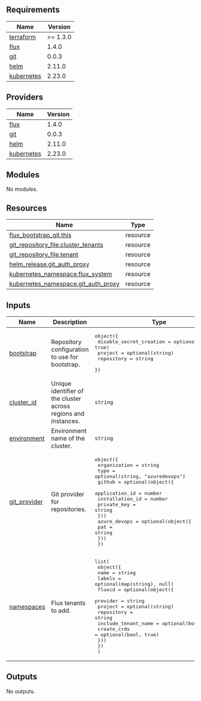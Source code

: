 ## Requirements

| Name | Version |
|------|---------|
| <a name="requirement_terraform"></a> [terraform](#requirement\_terraform) | >= 1.3.0 |
| <a name="requirement_flux"></a> [flux](#requirement\_flux) | 1.4.0 |
| <a name="requirement_git"></a> [git](#requirement\_git) | 0.0.3 |
| <a name="requirement_helm"></a> [helm](#requirement\_helm) | 2.11.0 |
| <a name="requirement_kubernetes"></a> [kubernetes](#requirement\_kubernetes) | 2.23.0 |

## Providers

| Name | Version |
|------|---------|
| <a name="provider_flux"></a> [flux](#provider\_flux) | 1.4.0 |
| <a name="provider_git"></a> [git](#provider\_git) | 0.0.3 |
| <a name="provider_helm"></a> [helm](#provider\_helm) | 2.11.0 |
| <a name="provider_kubernetes"></a> [kubernetes](#provider\_kubernetes) | 2.23.0 |

## Modules

No modules.

## Resources

| Name | Type |
|------|------|
| [flux_bootstrap_git.this](https://registry.terraform.io/providers/fluxcd/flux/1.4.0/docs/resources/bootstrap_git) | resource |
| [git_repository_file.cluster_tenants](https://registry.terraform.io/providers/xenitab/git/0.0.3/docs/resources/repository_file) | resource |
| [git_repository_file.tenant](https://registry.terraform.io/providers/xenitab/git/0.0.3/docs/resources/repository_file) | resource |
| [helm_release.git_auth_proxy](https://registry.terraform.io/providers/hashicorp/helm/2.11.0/docs/resources/release) | resource |
| [kubernetes_namespace.flux_system](https://registry.terraform.io/providers/hashicorp/kubernetes/2.23.0/docs/resources/namespace) | resource |
| [kubernetes_namespace.git_auth_proxy](https://registry.terraform.io/providers/hashicorp/kubernetes/2.23.0/docs/resources/namespace) | resource |

## Inputs

| Name | Description | Type | Default | Required |
|------|-------------|------|---------|:--------:|
| <a name="input_bootstrap"></a> [bootstrap](#input\_bootstrap) | Repository configuration to use for bootstrap. | <pre>object({<br/>    disable_secret_creation = optional(bool, true)<br/>    project                 = optional(string)<br/>    repository              = string<br/>  })</pre> | n/a | yes |
| <a name="input_cluster_id"></a> [cluster\_id](#input\_cluster\_id) | Unique identifier of the cluster across regions and instances. | `string` | n/a | yes |
| <a name="input_environment"></a> [environment](#input\_environment) | Environment name of the cluster. | `string` | n/a | yes |
| <a name="input_git_provider"></a> [git\_provider](#input\_git\_provider) | Git provider for repositories. | <pre>object({<br/>    organization        = string<br/>    type                = optional(string, "azuredevops")<br/>    github = optional(object({<br/>      application_id  = number<br/>      installation_id = number<br/>      private_key     = string<br/>    }))<br/>    azure_devops = optional(object({<br/>      pat = string<br/>    }))<br/>  })</pre> | n/a | yes |
| <a name="input_namespaces"></a> [namespaces](#input\_namespaces) | Flux tenants to add. | <pre>list(<br/>    object({<br/>      name   = string<br/>      labels = optional(map(string), null)<br/>      fluxcd = optional(object({<br/>        provider            = string<br/>        project             = optional(string)<br/>        repository          = string<br/>        include_tenant_name = optional(bool, false)<br/>        create_crds         = optional(bool, true)<br/>      }))<br/>    })<br/>  )</pre> | `[]` | no |

## Outputs

No outputs.
